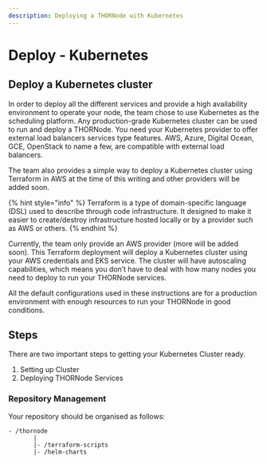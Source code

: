 ```yaml
---
description: Deploying a THORNode with Kubernetes
---
```


# Deploy - Kubernetes

## **Deploy a Kubernetes cluster**

In order to deploy all the different services and provide a high availability environment to operate your node, the team chose to use Kubernetes as the scheduling platform. Any production-grade Kubernetes cluster can be used to run and deploy a THORNode. You need your Kubernetes provider to offer external load balancers services type features. AWS, Azure, Digital Ocean, GCE, OpenStack to name a few, are compatible with external load balancers.

The team also provides a simple way to deploy a Kubernetes cluster using Terraform in AWS at the time of this writing and other providers will be added soon. 

{% hint style="info" %}
Terraform is a type of domain-specific language \(DSL\) used to describe through code infrastructure. It designed to make it easier to create/destroy infrastructure hosted locally or by a provider such as AWS or others.
{% endhint %}

Currently, the team only provide an AWS provider \(more will be added soon\). This Terraform deployment will deploy a Kubernetes cluster using your AWS credentials and EKS service. The cluster will have autoscaling capabilities, which means you don’t have to deal with how many nodes you need to deploy to run your THORNode services.

All the default configurations used in these instructions are for a production environment with enough resources to run your THORNode in good conditions.

## Steps

There are two important steps to getting your Kubernetes Cluster ready.

1. Setting up Cluster
2. Deploying THORNode Services



### Repository Management

Your repository should be organised as follows:

```text
- /thornode
       |
       |- /terraform-scripts
       |- /helm-charts
```



